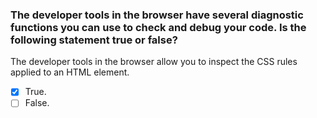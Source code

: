### The developer tools in the browser have several diagnostic functions you can use to check and debug your code. Is the following statement true or false?

The developer tools in the browser allow you to inspect the CSS rules applied to an HTML element.

- [x] True.
- [ ] False.
